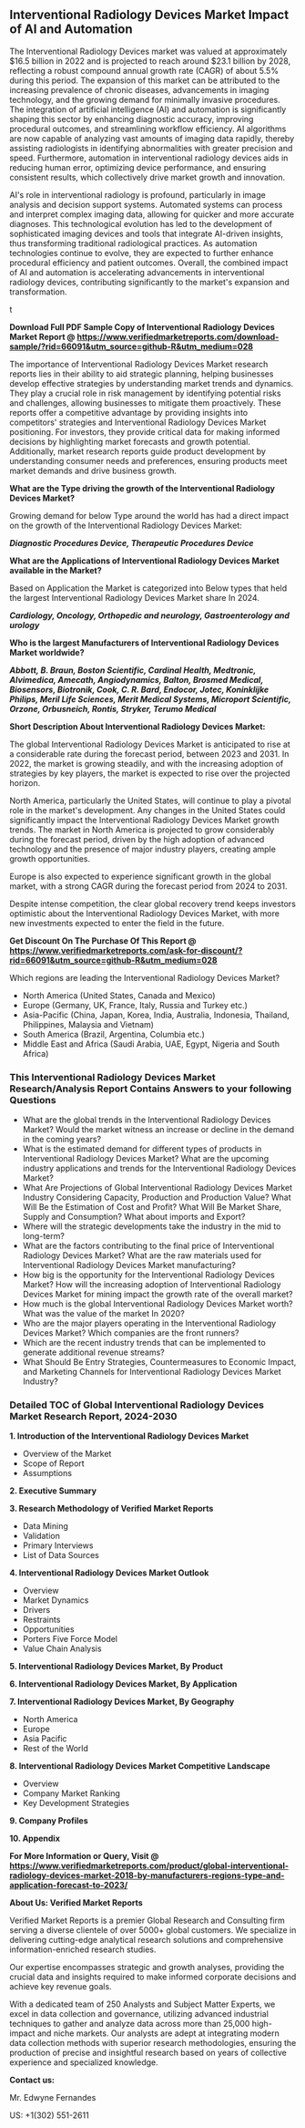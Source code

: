 <h2>Interventional Radiology Devices Market Impact of AI and Automation</h2><p>The Interventional Radiology Devices market was valued at approximately $16.5 billion in 2022 and is projected to reach around $23.1 billion by 2028, reflecting a robust compound annual growth rate (CAGR) of about 5.5% during this period. The expansion of this market can be attributed to the increasing prevalence of chronic diseases, advancements in imaging technology, and the growing demand for minimally invasive procedures. The integration of artificial intelligence (AI) and automation is significantly shaping this sector by enhancing diagnostic accuracy, improving procedural outcomes, and streamlining workflow efficiency. AI algorithms are now capable of analyzing vast amounts of imaging data rapidly, thereby assisting radiologists in identifying abnormalities with greater precision and speed. Furthermore, automation in interventional radiology devices aids in reducing human error, optimizing device performance, and ensuring consistent results, which collectively drive market growth and innovation.</p><p>AI's role in interventional radiology is profound, particularly in image analysis and decision support systems. Automated systems can process and interpret complex imaging data, allowing for quicker and more accurate diagnoses. This technological evolution has led to the development of sophisticated imaging devices and tools that integrate AI-driven insights, thus transforming traditional radiological practices. As automation technologies continue to evolve, they are expected to further enhance procedural efficiency and patient outcomes. Overall, the combined impact of AI and automation is accelerating advancements in interventional radiology devices, contributing significantly to the market's expansion and transformation.</p>t</p><p id="" class=""><strong>Download Full PDF Sample Copy of Interventional Radiology Devices Market Report @ <a href="https://www.verifiedmarketreports.com/download-sample/?rid=66091&utm_source=github-R&utm_medium=028" target="_blank">https://www.verifiedmarketreports.com/download-sample/?rid=66091&utm_source=github-R&utm_medium=028</a></strong></p><p>The importance of&nbsp;Interventional Radiology Devices Market research reports lies in their ability to aid strategic planning, helping businesses develop effective strategies by understanding market trends and dynamics. They play a crucial role in risk management by identifying potential risks and challenges, allowing businesses to mitigate them proactively. These reports offer a competitive advantage by providing insights into competitors' strategies and Interventional Radiology Devices Market positioning. For investors, they provide critical data for making informed decisions by highlighting market forecasts and growth potential. Additionally, market research reports guide product development by understanding consumer needs and preferences, ensuring products meet market demands and drive business growth.</p><p><strong>What are the&nbsp;Type driving the growth of the Interventional Radiology Devices Market?</strong></p><p id="" class="">Growing demand for below Type around the world has had a direct impact on the growth of the Interventional Radiology Devices Market:</p><em><strong>Diagnostic Procedures Device, Therapeutic Procedures Device</strong></em></p><strong>What are the&nbsp;Applications&nbsp;of Interventional Radiology Devices Market available in the Market?</strong></p><p id="" class="">Based on Application the Market is categorized into Below types that held the largest Interventional Radiology Devices Market share In 2024.</p><em><strong>Cardiology, Oncology, Orthopedic and neurology, Gastroenterology and urology</strong></em></p><strong>Who is the largest Manufacturers of Interventional Radiology Devices Market worldwide?</strong></p><p><em><strong>Abbott, B. Braun, Boston Scientific, Cardinal Health, Medtronic, Alvimedica, Amecath, Angiodynamics, Balton, Brosmed Medical, Biosensors, Biotronik, Cook, C. R. Bard, Endocor, Jotec, Koninklijke Philips, Meril Life Sciences, Merit Medical Systems, Microport Scientific, Orzone, Orbusneich, Rontis, Stryker, Terumo Medical</strong></em></p><p id="" class=""><strong>Short Description About Interventional Radiology Devices Market:</strong></p><p>The global Interventional Radiology Devices Market is anticipated to rise at a considerable rate during the forecast period, between 2023 and 2031. In 2022, the market is growing steadily, and with the increasing adoption of strategies by key players, the market is expected to rise over the projected horizon.</p><p>North America, particularly the United States, will continue to play a pivotal role in the market's development. Any changes in the United States could significantly impact the Interventional Radiology Devices Market growth trends. The market in North America is projected to grow considerably during the forecast period, driven by the high adoption of advanced technology and the presence of major industry players, creating ample growth opportunities.</p><p>Europe is also expected to experience significant growth in the global market, with a strong CAGR during the forecast period from 2024 to 2031.</p><p>Despite intense competition, the clear global recovery trend keeps investors optimistic about the Interventional Radiology Devices Market, with more new investments expected to enter the field in the future.</p><p id="" class=""><strong>Get Discount On The Purchase Of This Report @ <a href="https://www.verifiedmarketreports.com/ask-for-discount/?rid=66091&utm_source=github-R&utm_medium=028" target="_blank">https://www.verifiedmarketreports.com/ask-for-discount/?rid=66091&utm_source=github-R&utm_medium=028</a></strong></p>Which regions are leading the Interventional Radiology Devices Market?</p><ul><li>North America (United States, Canada and Mexico)</li><li>Europe (Germany, UK, France, Italy, Russia and Turkey etc.)</li><li>Asia-Pacific (China, Japan, Korea, India, Australia, Indonesia, Thailand, Philippines, Malaysia and Vietnam)</li><li>South America (Brazil, Argentina, Columbia etc.)</li><li>Middle East and Africa (Saudi Arabia, UAE, Egypt, Nigeria and South Africa)</li></ul><h3 id="" class="">This Interventional Radiology Devices Market Research/Analysis Report Contains Answers to your following Questions</h3><ul><li>What are the global trends in the Interventional Radiology Devices Market? Would the market witness an increase or decline in the demand in the coming years?</li><li>What is the estimated demand for different types of products in Interventional Radiology Devices Market? What are the upcoming industry applications and trends for the Interventional Radiology Devices Market?</li><li>What Are Projections of Global Interventional Radiology Devices Market Industry Considering Capacity, Production and Production Value? What Will Be the Estimation of Cost and Profit? What Will Be Market Share, Supply and Consumption? What about imports and Export?</li><li>Where will the strategic developments take the industry in the mid to long-term?</li><li>What are the factors contributing to the final price of Interventional Radiology Devices Market? What are the raw materials used for Interventional Radiology Devices Market manufacturing?</li><li>How big is the opportunity for the Interventional Radiology Devices Market? How will the increasing adoption of Interventional Radiology Devices Market for mining impact the growth rate of the overall market?</li><li>How much is the global Interventional Radiology Devices Market worth? What was the value of the market In 2020?</li><li>Who are the major players operating in the Interventional Radiology Devices Market? Which companies are the front runners?</li><li>Which are the recent industry trends that can be implemented to generate additional revenue streams?</li><li>What Should Be Entry Strategies, Countermeasures to Economic Impact, and Marketing Channels for Interventional Radiology Devices Market Industry?</li></ul><h3 id="" class="">Detailed TOC of Global Interventional Radiology Devices Market Research Report, 2024-2030</h3><p id="" class=""><strong>1. Introduction of the Interventional Radiology Devices Market</strong></p><ul><li>Overview of the Market</li><li>Scope of Report</li><li>Assumptions</li></ul><p id="" class=""><strong>2. Executive Summary</strong></p><p id="" class=""><strong>3. Research Methodology of Verified Market Reports</strong></p><ul><li>Data Mining</li><li>Validation</li><li>Primary Interviews</li><li>List of Data Sources</li></ul><p id="" class=""><strong>4. Interventional Radiology Devices Market Outlook</strong></p><ul><li>Overview</li><li>Market Dynamics</li><li>Drivers</li><li>Restraints</li><li>Opportunities</li><li>Porters Five Force Model</li><li>Value Chain Analysis</li></ul><p id="" class=""><strong>5. Interventional Radiology Devices Market, By Product</strong></p><p id="" class=""><strong>6. Interventional Radiology Devices Market, By Application</strong></p><p id="" class=""><strong>7. Interventional Radiology Devices Market, By Geography</strong></p><ul><li>North America</li><li>Europe</li><li>Asia Pacific</li><li>Rest of the World</li></ul><p id="" class=""><strong>8. Interventional Radiology Devices Market Competitive Landscape</strong></p><ul><li>Overview</li><li>Company Market Ranking</li><li>Key Development Strategies</li></ul><p id="" class=""><strong>9. Company Profiles</strong></p><p id="" class=""><strong>10. Appendix</strong></p><p id="" class=""><strong>For More Information or Query, Visit @ <a href="https://www.verifiedmarketreports.com/product/global-interventional-radiology-devices-market-2018-by-manufacturers-regions-type-and-application-forecast-to-2023/" target="_blank">https://www.verifiedmarketreports.com/product/global-interventional-radiology-devices-market-2018-by-manufacturers-regions-type-and-application-forecast-to-2023/</a></strong></p><p id="" class=""><strong>About Us: Verified Market Reports</strong></p><p id="" class="">Verified Market Reports is a premier Global Research and Consulting firm serving a diverse clientele of over 5000+ global customers. We specialize in delivering cutting-edge analytical research solutions and comprehensive information-enriched research studies.</p><p id="" class="">Our expertise encompasses strategic and growth analyses, providing the crucial data and insights required to make informed corporate decisions and achieve key revenue goals.</p><p id="" class="">With a dedicated team of 250 Analysts and Subject Matter Experts, we excel in data collection and governance, utilizing advanced industrial techniques to gather and analyze data across more than 25,000 high-impact and niche markets. Our analysts are adept at integrating modern data collection methods with superior research methodologies, ensuring the production of precise and insightful research based on years of collective experience and specialized knowledge.</p><p id="" class=""><strong>Contact us:</strong></p><p id="" class="">Mr. Edwyne Fernandes</p><p id="" class="">US: +1(302) 551-2611</p>